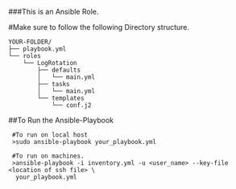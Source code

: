 ###This is an Ansible Role. 

#Make sure to follow the following Directory structure.
```
YOUR-FOLDER/
├── playbook.yml
└── roles
    └── LogRotation
        ├── defaults
        │   └── main.yml
        ├── tasks
        │   └── main.yml
        └── templates
            └── conf.j2
```


##To Run the Ansible-Playbook

```
 #To run on local host
 >sudo ansible-playbook your_playbook.yml 

 #To run on machines.
 >ansible-playbook -i inventory.yml -u <user_name> --key-file <location of ssh file> \
  your_playbook.yml

``` 

